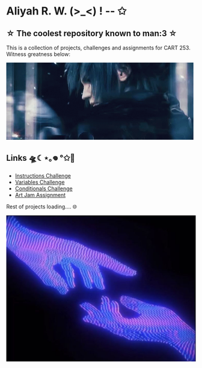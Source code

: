 # Aliyah R. W. (>_<) ! -- ✩
## ☆ The coolest repository known to man:3 ☆ 

This is a collection of projects, challenges and assignments for CART 253. 
Witness greatness below:

![witness](./topics/version-control/version-control-workflow/assets/images/noctis.gif)

## Links 🛸☾⋆｡𖦹 °✩🩻

- <a href="https://xp30n.github.io/CART-253/topics/instructions/instructions-challenge" target="_blank">Instructions Challenge</a>
- <a href="https://xp30n.github.io/CART-253/topics/variables/variables-challenge" target="_blank">Variables Challenge</a>
- <a href="https://xp30n.github.io/CART-253/topics/conditionals/conditionals-challenge" target="_blank">Conditionals Challenge</a>
- <a href="https://xp30n.github.io/CART-253/topics/art-jam" target="_blank">Art Jam Assignment</a>


Rest of projects loading.... 🌐

![hands](./topics/version-control/version-control-workflow/assets/images/opia.jpeg)